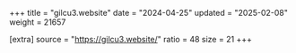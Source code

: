 +++
title = "gilcu3.website"
date = "2024-04-25"
updated = "2025-02-08"
weight = 21657

[extra]
source = "https://gilcu3.website/"
ratio = 48
size = 21
+++
